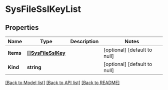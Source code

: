 # SysFileSslKeyList

## Properties
Name | Type | Description | Notes
------------ | ------------- | ------------- | -------------
**Items** | [**[]SysFileSslKey**](sys_file_sslKey.md) |  | [optional] [default to null]
**Kind** | **string** |  | [optional] [default to null]

[[Back to Model list]](../README.md#documentation-for-models) [[Back to API list]](../README.md#documentation-for-api-endpoints) [[Back to README]](../README.md)


